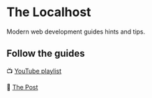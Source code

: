 # The Localhost

Modern web development guides hints and tips.

## Follow the guides

📺 [YouTube playlist]

📖 [The Post]

<!-- Links -->

[youtube playlist]: https://www.youtube.com/playlist?list=PLGi_uHe_v04DRZ58L_0O5cilalymkC7On
[the post]: https://thelocalhost.blog/2019/10/31/build-an-mdx-blog/
